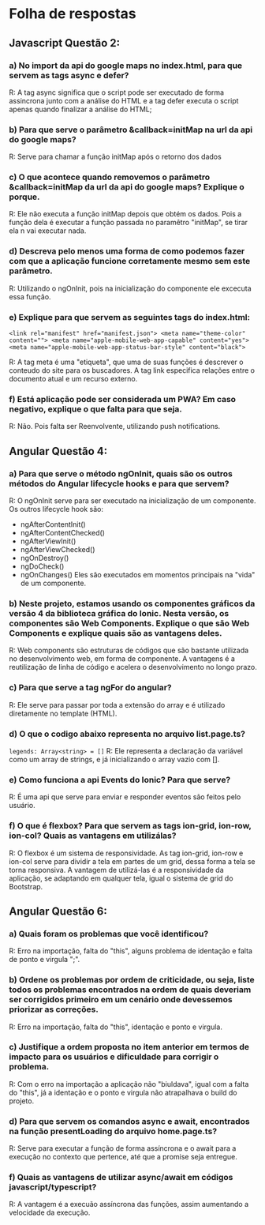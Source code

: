 # Folha de respostas

## Javascript Questão 2:

### a) No import da api do google maps no index.html, para que servem as tags async e defer?
R: A tag async significa que o script pode ser executado de forma assincrona junto com a análise do HTML e a tag defer executa o script apenas quando finalizar a análise do HTML;

### b) Para que serve o parâmetro &callback=initMap na url da api do google maps?
R: Serve para chamar a função initMap após o retorno dos dados

### c) O que acontece quando removemos o parâmetro &callback=initMap da url da api do google maps? Explique o porque.
R: Ele não executa a função initMap depois que obtém os dados. Pois a função dela é executar a função passada no paramêtro "initMap", se tirar ela n vai executar nada.

### d) Descreva pelo menos uma forma de como podemos fazer com que a aplicação funcione corretamente mesmo sem este parâmetro.
R: Utilizando o ngOnInit, pois na inicialização do componente ele excecuta essa função.

### e) Explique para que servem as seguintes tags do index.html: 
  `<link rel="manifest" href="manifest.json">
  <meta name="theme-color" content="">
  <meta name="apple-mobile-web-app-capable" content="yes">
  <meta name="apple-mobile-web-app-status-bar-style" content="black">`

R: A tag meta é uma "etiqueta", que uma de suas funções é descrever o conteudo do site para os buscadores. A tag link especifica relações entre o documento atual e um recurso externo.

### f) Está aplicação pode ser considerada um PWA? Em caso negativo, explique o que falta para que seja.
R: Não. Pois falta ser Reenvolvente, utilizando push notifications.


## Angular Questão 4:

### a) Para que serve o método ngOnInit, quais são os outros métodos do Angular lifecycle hooks e para que servem?
R: O ngOnInit serve para ser executado na inicialização de um componente. Os outros lifecycle hook são: 
- ngAfterContentInit()
- ngAfterContentChecked() 
- ngAfterViewInit()
- ngAfterViewChecked()
- ngOnDestroy()
- ngDoCheck()
- ngOnChanges()
Eles são executados em momentos principais na "vida" de um componente.

### b) Neste projeto, estamos usando os componentes gráficos da versão 4 da biblioteca gráfica do Ionic. Nesta versão, os componentes são Web Components. Explique o que são Web Components e explique quais são as vantagens deles.
R: Web components são estruturas de códigos que são bastante utilizada no desenvolvimento web, em forma de componente. A vantagens é a reutilização de linha de código e acelera o desenvolvimento no longo prazo.

### c) Para que serve a tag ngFor do angular?
R: Ele serve para passar por toda a extensão do array e é utilizado diretamente no template (HTML).


### d) O que o codigo abaixo representa no arquivo list.page.ts?
`legends: Array<string> = []`
R: Ele representa a declaração da variável como um array de strings, e já inicializando o array vazio com [].

### e) Como funciona a api Events do Ionic? Para que serve?
R: É uma api que serve para enviar e responder eventos são feitos pelo usuário. 

### f) O que é flexbox? Para que servem as tags ion-grid, ion-row, ion-col? Quais as vantagens em utilizálas?
R: O flexbox é um sistema de responsividade. As tag ion-grid, ion-row e ion-col serve para dividir a tela em partes de um grid, dessa forma a tela se torna responsiva. A vantagem de utilizá-las é a responsividade da aplicação, se adaptando em qualquer tela, igual o sistema de grid do Bootstrap.

## Angular Questão 6:

### a) Quais foram os problemas que você identificou?
R: Erro na importação, falta do "this", alguns problema de identação e falta de ponto e virgula ";".

### b) Ordene os problemas por ordem de criticidade, ou seja, liste todos os problemas encontrados na ordem de quais deveriam ser corrigidos primeiro em um cenário onde devessemos priorizar as correções.
R: Erro na importação, falta do "this", identação e ponto e virgula. 

### c) Justifique a ordem proposta no item anterior em termos de impacto para os usuários e dificuldade para corrigir o problema.
R: Com o erro na importação a aplicação não "biuldava", igual com a falta do "this", já a identação e o ponto e virgula não atrapalhava o build do projeto.

### d) Para que servem os comandos async e await, encontrados na função presentLoading do arquivo home.page.ts?
R: Serve para executar a função de forma assíncrona e o await para a execução no contexto que pertence, até que a promise seja entregue.

### f) Quais as vantagens de utilizar async/await em códigos javascript/typescript?
R: A vantagem é a execuão assíncrona das funções, assim aumentando a velocidade da execução.